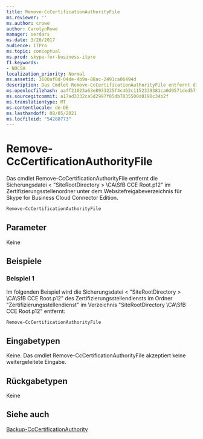 ```yaml
---
title: Remove-CcCertificationAuthorityFile
ms.reviewer: ''
ms.author: crowe
author: CarolynRowe
manager: serdars
ms.date: 3/20/2017
audience: ITPro
ms.topic: conceptual
ms.prod: skype-for-business-itpro
f1.keywords:
- NOCSH
localization_priority: Normal
ms.assetid: 3600af8d-04de-4b9a-88ac-2491ca06494d
description: Das Cmdlet Remove-CcCertificationAuthorityFile entfernt die Sicherungsdatei des Zertifizierungsstellendiensts im Zertifizierungsstellenordner unter dem Websitefreigabeverzeichnis für Skype for Business Cloud Connector Edition.
ms.openlocfilehash: aaff21023a63e8933235f4c462c1152339381ca0d9571ded57f6b43742679624
ms.sourcegitcommit: a17ad3332ca5d2997f85db7835500d8190c34b2f
ms.translationtype: MT
ms.contentlocale: de-DE
ms.lasthandoff: 08/05/2021
ms.locfileid: "54288773"
---
```

# <a name="remove-cccertificationauthorityfile"></a>Remove-CcCertificationAuthorityFile
 
Das cmdlet Remove-CcCertificationAuthorityFile entfernt die Sicherungsdatei &lt; "SiteRootDirectory &gt; \CA\SfB CCE Root.p12" im Zertifizierungsstellenordner unter dem Websitefreigabeverzeichnis für Skype for Business Cloud Connector Edition. 
  
```powershell
Remove-CcCertificationAuthorityFile
```

## <a name="parameters"></a>Parameter

Keine
  
## <a name="examples"></a>Beispiele
<a name="Examples"> </a>

### <a name="example-1"></a>Beispiel 1

Im folgenden Beispiel wird die Sicherungsdatei &lt; "SiteRootDirectory &gt; \CA\SfB CCE Root.p12" des Zertifizierungsstellendiensts im Ordner "Zertifizierungsstellendienst" im Verzeichnis "SiteRootDirectory \CA\SfB CCE Root.p12" entfernt:
  
```powershell
Remove-CcCertificationAuthorityFile
```

## <a name="input-types"></a>Eingabetypen
<a name="InputTypes"> </a>

Keine. Das cmdlet Remove-CcCertificationAuthorityFile akzeptiert keine weitergeleitete Eingabe.
  
## <a name="return-types"></a>Rückgabetypen
<a name="ReturnTypes"> </a>

Keine
  
## <a name="see-also"></a>Siehe auch
<a name="ReturnTypes"> </a>

[Backup-CcCertificationAuthority](backup-cccertificationauthority.md)
  

